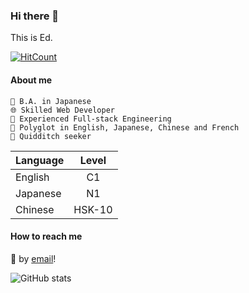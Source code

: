 ### Hi there 👋

This is Ed.

[![HitCount](https://img.shields.io/endpoint?url=https%3A%2F%2Fhits.dwyl.com%2Fed-25519%2Fed-25519.svg%3Fstyle%3Dflat%26show%3Dunique&style=for-the-badge&logo=github&logoColor=white&logoWidth=20&label=REACHED&message=UV)](http://hits.dwyl.com/ed-25519/ed-25519)

#### About me

```
📖 B.A. in Japanese
🌐 Skilled Web Developer
📅 Experienced Full-stack Engineering
💬 Polyglot in English, Japanese, Chinese and French
🤔 Quidditch seeker
```

 | Language | Level |
 |:---------|:-------:|
 | English  | C1 |
 | Japanese | N1 |
 | Chinese  | HSK-10|

#### How to reach me

📮 by [email](mailto:me@ryuujo.com)!

![GitHub stats](https://github-readme-stats.vercel.app/api?username=ed-25519)
